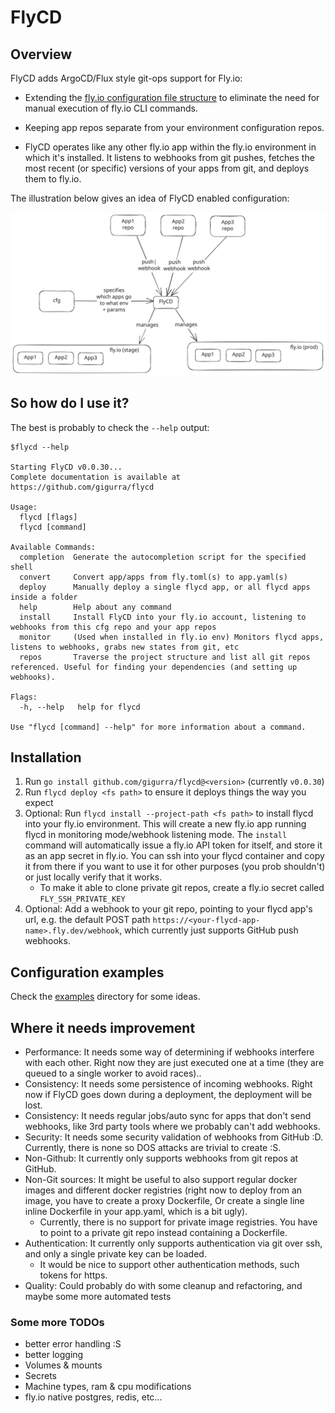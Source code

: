 # FlyCD

## Overview

FlyCD adds ArgoCD/Flux style git-ops support for Fly.io:

* Extending the [fly.io configuration file structure](https://fly.io/docs/reference/configuration/) to eliminate the
  need for manual execution of fly.io CLI commands.

* Keeping app repos separate from your environment configuration repos.

* FlyCD operates like any other fly.io app within the fly.io environment in which it's installed. It listens to webhooks
  from git pushes, fetches the most recent (or specific) versions of your apps from git, and deploys them to fly.io.

The illustration below gives an idea of FlyCD enabled configuration:

![alt text](https://raw.githubusercontent.com/GiGurra/flycd/master/concept.svg)

## So how do I use it?

The best is probably to check the `--help` output:

```
$flycd --help

Starting FlyCD v0.0.30...
Complete documentation is available at https://github.com/gigurra/flycd

Usage:
  flycd [flags]
  flycd [command]

Available Commands:
  completion  Generate the autocompletion script for the specified shell
  convert     Convert app/apps from fly.toml(s) to app.yaml(s)
  deploy      Manually deploy a single flycd app, or all flycd apps inside a folder
  help        Help about any command
  install     Install FlyCD into your fly.io account, listening to webhooks from this cfg repo and your app repos
  monitor     (Used when installed in fly.io env) Monitors flycd apps, listens to webhooks, grabs new states from git, etc
  repos       Traverse the project structure and list all git repos referenced. Useful for finding your dependencies (and setting up webhooks).

Flags:
  -h, --help   help for flycd

Use "flycd [command] --help" for more information about a command.
```

## Installation

1. Run `go install github.com/gigurra/flycd@<version>` (currently `v0.0.30`)
2. Run `flycd deploy <fs path>` to ensure it deploys things the way you expect
3. Optional: Run `flycd install --project-path <fs path>` to install flycd into your fly.io environment.
   This will create a new fly.io app running flycd in monitoring mode/webhook listening mode. The `install` command will
   automatically issue a fly.io API token for itself, and store it as an app secret in fly.io. You can ssh into your
   flycd container and copy it from there if you want to use it for other purposes (you prob shouldn't) or just locally
   verify that it works.
    * To make it able to clone private git repos, create a fly.io secret called `FLY_SSH_PRIVATE_KEY`
4. Optional: Add a webhook to your git repo, pointing to your flycd app's url,
   e.g. the default POST path `https://<your-flycd-app-name>.fly.dev/webhook`, which currently just supports GitHub push
   webhooks.

## Configuration examples

Check the [examples](examples) directory for some ideas.

## Where it needs improvement

* Performance: It needs some way of determining if webhooks interfere with each other. Right now they are just executed
  one at a time (they are queued to a single worker to avoid races)..
* Consistency: It needs some persistence of incoming webhooks. Right now if FlyCD goes down during a deployment, the
  deployment will be lost.
* Consistency: It needs regular jobs/auto sync for apps that don't send webhooks, like 3rd party tools where we probably
  can't add webhooks.
* Security: It needs some security validation of webhooks from GitHub :D. Currently, there is none so DOS attacks are
  trivial to create :S.
* Non-Github: It currently only supports webhooks from git repos at GitHub.
* Non-Git sources: It might be useful to also support regular docker images and different docker registries (right now
  to deploy from an image, you have to create a proxy Dockerfile, Or create a single line inline Dockerfile in your
  app.yaml, which is a bit ugly).
    * Currently, there is no support for private image registries. You have to point to a private git repo instead
      containing a Dockerfile.
* Authentication: It currently only supports authentication via git over ssh, and only a single private key can be
  loaded.
    * It would be nice to support other authentication methods, such tokens for https.
* Quality: Could probably do with some cleanup and refactoring, and maybe some more automated tests

### Some more TODOs

* better error handling :S
* better logging
* Volumes & mounts
* Secrets
* Machine types, ram & cpu modifications
* fly.io native postgres, redis, etc...
